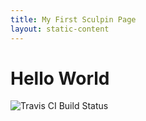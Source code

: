 ```yaml
---
title: My First Sculpin Page
layout: static-content
---
```


# Hello World

![Travis CI Build Status](https://api.travis-ci.org/eschwartz/sculpin-playground.svg)